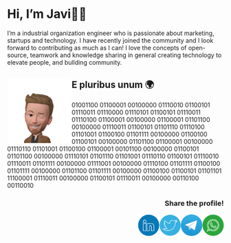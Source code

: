 # Hi, I’m Javi👋🏼

I’m a industrial organization engineer who is passionate about marketing, startups and technology. I have recently joined the community and I look forward to contributing as much as I can!  I love the concepts of open-source, teamwork and knowledge sharing in general creating technology to elevate people, and bullding community.

## E pluribus unum 🌍 [<img align="left" width="150" height="150" src="https://github.com/Javisanchezf/media/blob/main/javisanchezf.webp"></img>](https://github.com/Javisanchezf)
01001100 01100001 00100000 01110010 01100101 01110011 01110000 01110101 01100101 01110011 01110100 01100001 00100000 01100001 01101100 00100000 01110011 01100101 01101110 01110100 01101001 01100100 01101111 00100000 01100100 01100101 00100000 01101100 01100001 00100000 01110110 01101001 01100100 01100001 00101100 00100000 01100101 01101100 00100000 01110101 01101110 01101001 01110110 01100101 01110010 01110011 01101111 00100000 01111001 00100000 01110100 01101111 01100100 01101111 00100000 01101100 01101111 00100000 01100100 01100101 01101101 11100001 01110011 00100000 01100101 01110011 00100000 00110100 00110010



<h3 align = right>Share the profile!</h3>

[<img src="https://github.com/Javisanchezf/media/blob/main/whatsapp-icon.png" width="50" height="50" align = right></img>](https://api.whatsapp.com/send?text=Hey!%20Check%20out%20this%20cool%20profile%20I%20found%20on%20Github.%20%0ahttps://github.com/Javisanchezf)
[<img src="https://github.com/Javisanchezf/media/blob/main/telegram-icon.webp" width="50" height="50" align = right></img>](https://t.me/share/url?url=https://github.com/javisanchezf&text=Hey!%20Check%20out%20this%20cool%20profile%20I%20found%20on%20Github.)
[<img src="https://github.com/Javisanchezf/media/blob/main/twitter-icon.png" width="50" height="50" align = right></img>](https://twitter.com/intent/tweet?url=https://github.com/Javisanchezf&text=Hey!%20Check%20out%20this%20cool%20repository%20I%20found%20on%20Github)
[<img src="https://github.com/Javisanchezf/media/blob/main/linkedin-icon.png" width="50" height="50" align = right></img>](https://www.linkedin.com/sharing/share-offsite/?url=https://github.com/javisanchezf)

